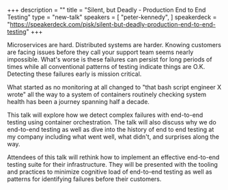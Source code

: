 +++
description = ""
title = "Silent, but Deadly - Production End to End Testing"
type = "new-talk"
speakers = [
        "peter-kennedy",
]
speakerdeck = "https://speakerdeck.com/pjsk/silent-but-deadly-production-end-to-end-testing"
+++
<p>Microservices are hard. Distributed systems are harder. Knowing customers are facing issues before they call your support team seems nearly impossible. What's worse is these failures can persist for long periods of times while all conventional patterns of testing indicate things are O.K. Detecting these failures early is mission critical.</p>

<p>What started as no monitoring at all changed to "that bash script engineer X wrote" all the way to a system of containers routinely checking system health has been a journey spanning half a decade.</p>

<p>This talk will explore how we detect complex failures with end-to-end testing using container orchestration. The talk will also discuss why we do end-to-end testing as well as dive into the history of end to end testing at my company including what went well, what didn't, and surprises along the way.</p>

<p>Attendees of this talk will rethink how to implement an effective end-to-end testing suite for their infrastructure. They will be presented with the tooling and practices to minimize cognitive load of end-to-end testing as well as patterns for identifying failures before their customers.</p>